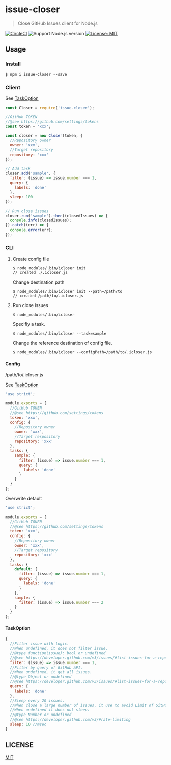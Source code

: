 # issue-closer

> Close GitHub Issues client for Node.js

[![CircleCI](https://circleci.com/gh/GameWith/issue-closer.svg?style=svg&circle-token=b21021b2a1e74a5292bd7cebbe22aa5b0bf8198e)](https://circleci.com/gh/GameWith/issue-closer)
![Support Node.js version](https://img.shields.io/badge/Node.js%20-8.x-green.svg)
[![License: MIT](https://img.shields.io/badge/License-MIT-blue.svg)](LICENSE)

## Usage

### Install

```
$ npm i issue-closer --save
```

### Client

See [TaskOption](#taskoption)

```js
const Closer = require('issue-closer');

//GitHub TOKEN
//@see https://github.com/settings/tokens
const token = 'xxx';

const closer = new Closer(token, {
  //Repository owner
  owner: 'xxx',
  //Target repository
  repository: 'xxx'
});

// Add task
closer.add('sample', {
  filter: (issue) => issue.number === 1,
  query: {
    labels: 'done'
  },
  sleep: 100
});

// Run close issues
closer.run('sample').then((closedIssues) => {
  console.info(closedIssues);
}).catch((err) => {
  console.error(err);
});
```

### CLI

1. Create config file

   ```
   $ node_modules/.bin/icloser init
   // created ./.icloser.js
   ```
   
   Change destination path
   
   ```
   $ node_modules/.bin/icloser init --path=/path/to
   // created /path/to/.icloser.js
   ```
2. Run close issues

   ```
   $ node_modules/.bin/icloser
   ```

   Specifiy a task.

   ```
   $ node_modules/.bin/icloser --task=sample
   ```

   Change the reference destination of config file.

   ```
   $ node_modules/.bin/icloser --configPath=/path/to/.icloser.js
   ```

#### Config

/path/to/.icloser.js

See [TaskOption](#taskoption)
```js
'use strict';

module.exports = {
  //GitHub TOKEN
  //@see https://github.com/settings/tokens
  token: 'xxx',
  config: {
    //Repository owner
    owner: 'xxx',
    //Target respository
    repository: 'xxx'
  },
  tasks: {
    sample: {
      filter: (issue) => issue.number === 1,
      query: {
        labels: 'done'
      }
    }
  }
};
```

Overwrite default

```js
'use strict';

module.exports = {
  //GitHub TOKEN
  //@see https://github.com/settings/tokens
  token: 'xxx',
  config: {
    //Repository owner
    owner: 'xxx',
    //Target repository
    repository: 'xxx'
  },
  tasks: {
    default: {
      filter: (issue) => issue.number === 1,
      query: {
        labels: 'done'
      }
    },
    sample: {
      filter: (issue) => issue.number === 2
    }
  }
};
```

#### TaskOption

```js
{
  //Filter issue with logic.
  //When undefined, it does not filter issue.
  //@type function(issue): bool or undefined
  //@see https://developer.github.com/v3/issues/#list-issues-for-a-repository
  filter: (issue) => issue.number === 1,
  //Filter by query of GitHub API.
  //When undefined, it get all issues.
  //@type Object or undefined
  //@see https://developer.github.com/v3/issues/#list-issues-for-a-repository
  query: {
    labels: 'done'
  },
  //Sleep every 20 issues.
  //When close a large number of issues, it use to avoid Limit of GitHubAPI.
  //When undefined it does not sleep.
  //@type Number or undefined
  //@see https://developer.github.com/v3/#rate-limiting
  sleep: 10 //msec
}
```

## LICENSE

[MIT](LICENSE)